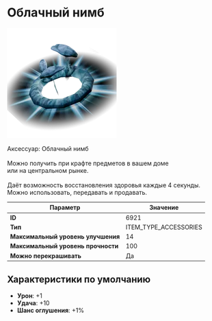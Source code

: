# Облачный нимб

![Item Image](../img/6921.webp?raw=true)

Аксессуар: Облачный нимб<br><br>Можно получить при крафте предметов в вашем доме<br>или на центральном рынке.<br><br>Даёт возможность восстановления здоровья каждые 4 секунды.<br>Можно использовать, передавать и продавать.


| Параметр | Значение |
|----------|----------|
| **ID** | 6921 |
| **Тип** | ITEM_TYPE_ACCESSORIES |
| **Максимальный уровень улучшения** | 14 |
| **Максимальный уровень прочности** | 100 |
| **Можно перекрашивать** | Да |

## Характеристики по умолчанию

- **Урон**: +1
- **Удача**: +10
- **Шанс оглушения**: +1%

